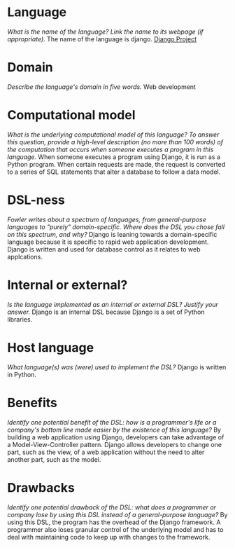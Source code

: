 # Language
_What is the name of the language? Link the name to its webpage 
(if appropriate)._
The name of the language is django.
[Django Project](https://www.djangoproject.com/)

# Domain
_Describe the language's domain in five words._
Web development

# Computational model
_What is the underlying computational model of this language? To answer this 
question, provide a high-level description (no more than 100 words) of the 
computation that occurs when someone executes a program in this language._
When someone executes a program using Django, it is run as a Python program. When certain requests are made, the request is converted to a series of SQL statements that alter a database to follow a data model.

# DSL-ness
_Fowler writes about a spectrum of languages, from general-purpose languages to 
"purely" domain-specific. Where does the DSL you chose fall on this spectrum, 
and why?_ 
Django is leaning towards a domain-specific language because it is specific to rapid web application development. Django is written and used for database control as it relates to web applcations.

# Internal or external?
_Is the language implemented as an internal or external DSL? 
Justify your answer._
Django is an internal DSL because Django is a set of Python libraries. 

# Host language
_What language(s) was (were) used to implement the DSL?_
Django is written in Python.

# Benefits
_Identify one potential benefit of the DSL: how is a programmer's life or a 
company's bottom line made easier by the existence of this language?_
By building a web application using Django, developers can take advantage of a Model-View-Controller pattern. Django allows developers to change one part, such as the view, of a web application without the need to alter another part, such as the model.

# Drawbacks
_Identify one potential drawback of the DSL: what does a programmer or company 
lose by using this DSL instead of a general-purpose language?_
By using this DSL, the program has the overhead of the Django framework. A programmer also loses granular control of the underlying model and has to deal with maintaining code to keep up with changes to the framework.